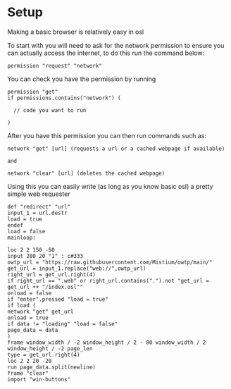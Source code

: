 # Setup

Making a basic browser is relatively easy in osl

To start with you will need to ask for the network permission to ensure you can actually access the internet, to do this run the command below:
```
permission "request" "network"
```
You can check you have the permission by running
```
permission "get"
if permissions.contains("network") (

  // code you want to run

)
```
After you have this permission you can then run commands such as:

```
network "get" [url] (requests a url or a cached webpage if available)

and

network "clear" [url] (deletes the cached webpage)
```

Using this you can easily write (as long as you know basic osl) a pretty simple web requester

```
def "redirect" "url"
input_1 = url.destr
load = true
endef
load = false
mainloop:

loc 2 2 150 -50
input 280 20 "1" : c#333
owtp_url = "https://raw.githubusercontent.com/Mistium/owtp/main/"
get_url = input_1.replace("web://",owtp_url)
right_url = get_url.right(4)
if right_url == ".web" or right_url.contains(".").not "get_url = get_url ++ "/index.osl""
onload = false
if "enter".pressed "load = true"
if load (
network "get" get_url
onload = true
if data != "loading" "load = false"
page_data = data
)
frame window_width / -2 window_height / 2 - 80 window_width / 2 window_height / -2 page_len
type = get_url.right(4)
loc 2 2 20 -20
run page_data.split(newline)
frame "clear"
import "win-buttons"
```
